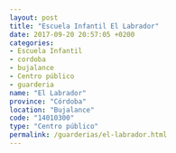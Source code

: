 ```yaml
---
layout: post
title: "Escuela Infantil El Labrador"
date: 2017-09-20 20:57:05 +0200
categories:
- Escuela Infantil
- cordoba
- bujalance
- Centro público
- guarderia
name: "El Labrador"
province: "Córdoba"
location: "Bujalance"
code: "14010300"
type: "Centro público"
permalink: /guarderias/el-labrador.html
---
```


